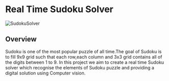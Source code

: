 # Real Time Sudoku Solver

![SudokuSolver](https://user-images.githubusercontent.com/55227184/82762589-7f970580-9e1f-11ea-9d46-5b813db815a0.gif)

## Overview
Sudoku is one of the most popular puzzle of all time.The goal of Sudoku is to fill 9x9 grid such that each row,each column and 3x3 grid contains all of the digits between 1 to 9. In this project we aim to create a real time Sudoku solver which recognise the elements of Sudoku puzzle and providing a digital solution using Computer vision. 
